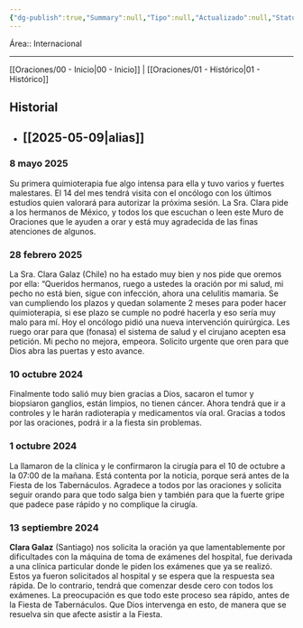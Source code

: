 ```yaml
---
{"dg-publish":true,"Summary":null,"Tipo":null,"Actualizado":null,"Status":["De cuidado"],"permalink":"/Clara Galaz/","dgPassFrontmatter":true,"created":"2025-05-09T16:20:07.390-06:00","updated":"2025-05-09T16:20:48.881-06:00"}
---
```


Área:: Internacional
- - -
[[Oraciones/00 - Inicio\|00 - Inicio]] | [[Oraciones/01 - Histórico\|01 - Histórico]]
## Historial
- [[2025-05-09\|alias]]
	- 

### 8 mayo 2025

Su primera quimioterapia fue algo intensa para ella y tuvo varios y fuertes malestares. El 14 del mes tendrá visita con el oncólogo con los últimos estudios quien valorará para autorizar la próxima sesión. La Sra. Clara pide a los hermanos de México, y todos los que escuchan o leen este Muro de Oraciones que le ayuden a orar y está muy agradecida de las finas atenciones de algunos.

### 28 febrero 2025

La Sra. Clara Galaz (Chile) no ha estado muy bien y nos pide que oremos por ella: “Queridos hermanos, ruego a ustedes la oración por mi salud, mi pecho no está bien, sigue con infección, ahora una celulitis mamaria. Se van cumpliendo los plazos y quedan solamente 2 meses para poder hacer quimioterapia, si ese plazo se cumple no podré hacerla y eso sería muy malo para mí. Hoy el oncólogo pidió una nueva intervención quirúrgica. Les ruego orar para que (fonasa) el sistema de salud y el cirujano acepten esa petición. Mi pecho no mejora, empeora. Solicito urgente que oren para que Dios abra las puertas y esto avance.

### 10 octubre 2024

Finalmente todo salió muy bien gracias a Dios, sacaron el tumor y biopsiaron ganglios, están limpios, no tienen cáncer. Ahora tendrá que ir a controles y le harán radioterapia y medicamentos vía oral. Gracias a todos por las oraciones, podrá ir a la fiesta sin problemas.

### 1 octubre 2024

La llamaron de la clínica y le confirmaron la cirugía para el 10 de octubre a la 07:00 de la mañana. Está contenta por la noticia, porque será antes de la Fiesta de los Tabernáculos. Agradece a todos por las oraciones y solicita seguir orando para que todo salga bien y también para que la fuerte gripe que padece pase rápido y no complique la cirugía.

### 13 septiembre 2024

**Clara Galaz** (Santiago) nos solicita la oración ya que lamentablemente por dificultades con la máquina de toma de exámenes del hospital, fue derivada a una clínica particular donde le piden los exámenes que ya se realizó. Estos ya fueron solicitados al hospital y se espera que la respuesta sea rápida. De lo contrario, tendrá que comenzar desde cero con todos los exámenes. La preocupación es que todo este proceso sea rápido, antes de la Fiesta de Tabernáculos. Que Dios intervenga en esto, de manera que se resuelva sin que afecte asistir a la Fiesta.